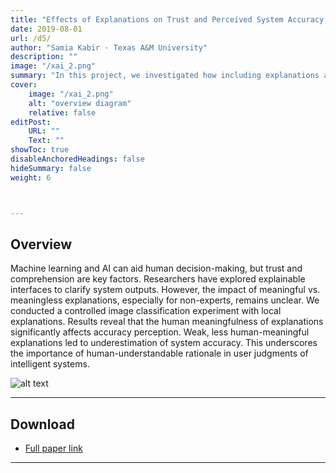 ```yaml
---
title: "Effects of Explanations on Trust and Perceived System Accuracy of AI Systems"
date: 2019-08-01
url: /d5/
author: "Samia Kabir · Texas A&M University"
description: ""
image: "/xai_2.png"
summary: "In this project, we investigated how including explanations and their level of meaningfulness would influence users' trust and perceptions of accuracy. We studied these issues by conducting a controlled experiment using a localized explanation approach in the context of image classification."
cover:
    image: "/xai_2.png"
    alt: "overview diagram"
    relative: false
editPost:
    URL: ""
    Text: ""
showToc: true
disableAnchoredHeadings: false
hideSummary: false
weight: 6



---
```


## Overview

Machine learning and AI can aid human decision-making, but trust and comprehension are key factors. Researchers have explored explainable interfaces to clarify system outputs. However, the impact of meaningful vs. meaningless explanations, especially for non-experts, remains unclear. We conducted a controlled image classification experiment with local explanations. Results reveal that the human meaningfulness of explanations significantly affects accuracy perception. Weak, less human-meaningful explanations led to underestimation of system accuracy. This underscores the importance of human-understandable rationale in user judgments of intelligent systems.

![alt text](/xai_2.png)


---

## Download

- [Full paper link](/effects_of_explanations.pdf)

---
